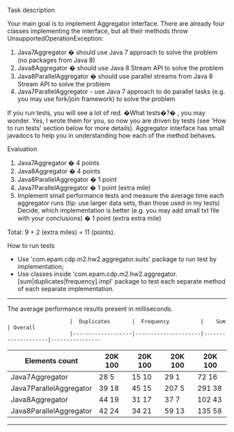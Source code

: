 Task description

Your main goal is to implement Aggregator interface. There are already four classes implementing the interface, but all their methods throw UnsupportedOperationException:

1.	Java7Aggregator � should use Java 7 approach to solve the problem (no packages from Java 8)
2.	Java8Aggregator � should use Java 8 Stream API to solve the problem
3.	Java8ParallelAggregator � should use parallel streams from Java 8 Stream API to solve the problem
4.	Java7ParallelAggregator -  use Java 7 approach to do parallel tasks (e.g. you may use fork/join framework) to solve the problem

If you run tests, you will see a lot of red. �What tests�?� , you may wonder. 
Yes, I wrote them for you, so now you are driven by tests (see 'How to run tests' section below for more details).
Aggregator interface has small javadocs to help you in understanding how each of the method behaves.

Evaluation
1.	Java7Aggregator � 4 points
2.	Java8Aggregator � 4 points
3.	Java8ParallelAggregator � 1 point
4.	Java7ParallelAggregator � 1 point (extra mile)
5.	Implement small performance tests and measure the average time each aggregator runs (tip: use larger data sets, than those used in my tests) 
Decide, which implementation is better (e.g. you may add small txt file with your conclusions) � 1 point (extra extra mile)

Total: 9 + 2 (extra miles) = 11 (points).


How to run tests

- Use 'com.epam.cdp.m2.hw2.aggregator.suits' package to run test by implementation;
- Use classes inside 'com.epam.cdp.m2.hw2.aggregator.[sum|duplicates|frequency].impl' package to test each separate method of each separate implementation.

--------------------------------------------------------------------------------------------------------
The average performance results present in milliseconds.

                        |  Duplicates       |  Frequency          |    Sum             | Overall
                        |-------------------|---------------------|--------------------|----------------
Elements count          |  20K         100  |  20K         100    |    20K         100 | 20K        100
------------------------|-------------------|---------------------|--------------------|----------------
Java7Aggregator         |  28          5    |  15          10     |    29          1   | 72         16
Java7ParallelAggregator |  39          18   |  45          15     |    207         5   | 291        38
Java8Aggregator         |  44          19   |  31          17     |    37          7   | 102        43
Java8ParallelAggregator |  42          24   |  34          21     |    59          13  | 135        58
--------------------------------------------------------------------------------------------------------